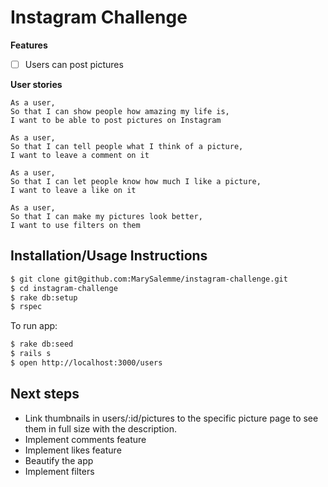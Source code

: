 Instagram Challenge
===================

**Features**
  * [ ] Users can post pictures

**User stories**

```
As a user,
So that I can show people how amazing my life is,
I want to be able to post pictures on Instagram
```

```
As a user,
So that I can tell people what I think of a picture,
I want to leave a comment on it
```

```
As a user,
So that I can let people know how much I like a picture,
I want to leave a like on it
```

```
As a user,
So that I can make my pictures look better,
I want to use filters on them
```

## Installation/Usage Instructions
```sh
$ git clone git@github.com:MarySalemme/instagram-challenge.git
$ cd instagram-challenge
$ rake db:setup
$ rspec
```
To run app:

```sh
$ rake db:seed
$ rails s
$ open http://localhost:3000/users
```

## Next steps
- Link thumbnails in users/:id/pictures to the specific picture page to see them in full size with the description.
- Implement comments feature
- Implement likes feature
- Beautify the app
- Implement filters
